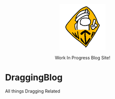 <p align="center">
<img src="https://raw.githubusercontent.com/DragginGroup/Blog/main/Content/Github/WIP.gif" width="150" title="wip">
</p>
<p align="center">
Work In Progress Blog Site!
</p>

# DraggingBlog
All things Dragging Related
